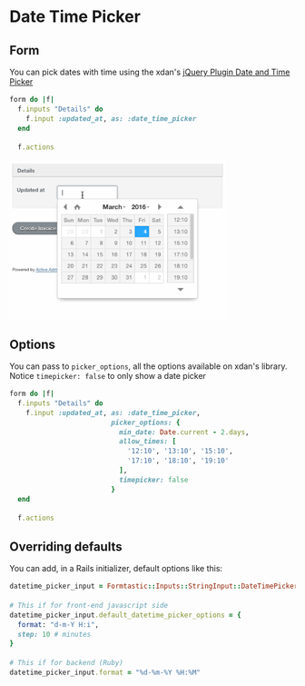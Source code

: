 # Date Time Picker

## Form

You can pick dates with time using the xdan's [jQuery Plugin Date and Time Picker](https://github.com/xdan/datetimepicker)

```ruby
form do |f|
  f.inputs "Details" do
    f.input :updated_at, as: :date_time_picker
  end

  f.actions
```

<img src="./images/date-time-picker.gif" height="280" />

## Options

You can pass to `picker_options`, all the options available on xdan's library. Notice `timepicker: false` to only show a date picker

```ruby
form do |f|
  f.inputs "Details" do
    f.input :updated_at, as: :date_time_picker,
                         picker_options: {
                           min_date: Date.current - 2.days,
                           allow_times: [
                             '12:10', '13:10', '15:10',
                             '17:10', '18:10', '19:10'
                           ],
                           timepicker: false
                         }
  end

  f.actions
```

## Overriding defaults

You can add, in a Rails initializer, default options like this:

```ruby
datetime_picker_input = Formtastic::Inputs::StringInput::DateTimePickerInput

# This if for front-end javascript side
datetime_picker_input.default_datetime_picker_options = {
  format: "d-m-Y H:i",
  step: 10 # minutes
}

# This if for backend (Ruby)
datetime_picker_input.format = "%d-%m-%Y %H:%M"
```

